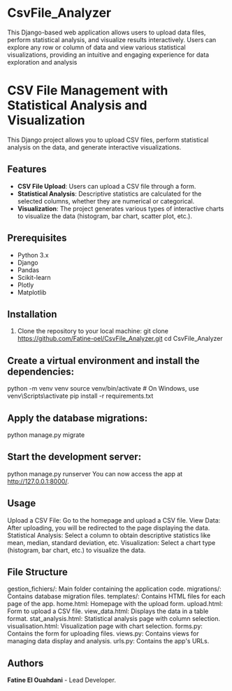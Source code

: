 # CsvFile_Analyzer
This Django-based web application allows users to upload data files, perform statistical analysis, and visualize results interactively. Users can explore any row or column of data and view various statistical visualizations, providing an intuitive and engaging experience for data exploration and analysis
# CSV File Management with Statistical Analysis and Visualization

This Django project allows you to upload CSV files, perform statistical analysis on the data, and generate interactive visualizations.

## Features

- **CSV File Upload**: Users can upload a CSV file through a form.
- **Statistical Analysis**: Descriptive statistics are calculated for the selected columns, whether they are numerical or categorical.
- **Visualization**: The project generates various types of interactive charts to visualize the data (histogram, bar chart, scatter plot, etc.).

## Prerequisites

- Python 3.x
- Django
- Pandas
- Scikit-learn
- Plotly
- Matplotlib

## Installation

1. Clone the repository to your local machine:
   git clone https://github.com/Fatine-oel/CsvFile_Analyzer.git
   cd CsvFile_Analyzer
   
## Create a virtual environment and install the dependencies:
python -m venv venv
source venv/bin/activate  # On Windows, use venv\Scripts\activate
pip install -r requirements.txt

## Apply the database migrations:
python manage.py migrate

## Start the development server:
python manage.py runserver
You can now access the app at http://127.0.0.1:8000/.

## Usage
Upload a CSV File: Go to the homepage and upload a CSV file.
View Data: After uploading, you will be redirected to the page displaying the data.
Statistical Analysis: Select a column to obtain descriptive statistics like mean, median, standard deviation, etc.
Visualization: Select a chart type (histogram, bar chart, etc.) to visualize the data.

## File Structure

gestion_fichiers/: Main folder containing the application code.
migrations/: Contains database migration files.
templates/: Contains HTML files for each page of the app.
home.html: Homepage with the upload form.
upload.html: Form to upload a CSV file.
view_data.html: Displays the data in a table format.
stat_analysis.html: Statistical analysis page with column selection.
visualisation.html: Visualization page with chart selection.
forms.py: Contains the form for uploading files.
views.py: Contains views for managing data display and analysis.
urls.py: Contains the app's URLs.

## Authors
 **Fatine El Ouahdani** - Lead Developer.
